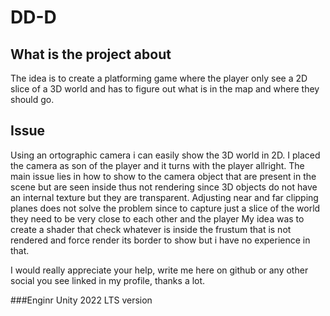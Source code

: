 # DD-D

## What is the project about
The idea is to create a platforming game where the player only see a 2D slice of a 3D world and has to figure out what is in the map and where they should go.

## Issue
Using an ortographic camera i can easily show the 3D world in 2D. I placed the camera as son of the player and it turns with the player allright.
The main issue lies in how to show to the camera object that are present in the scene but are seen inside thus not rendering since 3D objects do not have an internal texture but they are transparent. 
Adjusting near and far clipping planes does not solve the problem since to capture just a slice of the world they need to be very close to each other and the player
My idea was to create a shader that check whatever is inside the frustum that is not rendered and force render its border to show but i have no experience in that.

I would really appreciate your help, write me here on github or any other social you see linked in my profile, thanks a lot.

###Enginr
Unity 2022 LTS version
